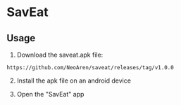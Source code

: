 # SavEat

## Usage

1. Download the saveat.apk file:
```
https://github.com/NeoAren/saveat/releases/tag/v1.0.0
```

2. Install the apk file on an android device

3. Open the "SavEat" app